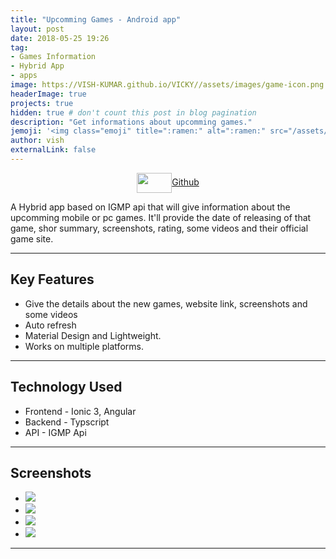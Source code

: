 ```yaml
---
title: "Upcomming Games - Android app"
layout: post
date: 2018-05-25 19:26
tag: 
- Games Information
- Hybrid App
- apps
image: https://VISH-KUMAR.github.io/VICKY//assets/images/game-icon.png
headerImage: true
projects: true
hidden: true # don't count this post in blog pagination
description: "Get informations about upcomming games."
jemoji: '<img class="emoji" title=":ramen:" alt=":ramen:" src="/assets/images/game-icon.png" height="20" width="20" align="absmiddle">'
author: vish
externalLink: false
---
```


<p style="text-align:center;">  
<a href="#" target="_blank">
  <img width="56" height="32" border="0" align="center"  src="{{ site.baseurl }}/assets/images/gitlogo1.svg"/>Github
</a>
</p>

A Hybrid app based on IGMP api that will give information about the upcomming mobile or pc games. It'll provide the date of releasing of that game, shor summary, screenshots, rating, some videos and their official game site.

---

## Key Features 

- Give the details about the new games, website link, screenshots and some videos
- Auto refresh
- Material Design and Lightweight.
- Works on multiple platforms.

---

## Technology Used

- Frontend - Ionic 3, Angular
- Backend - Typscript
- API  - IGMP Api 

---

## Screenshots

<div class="flexslider">
  <ul class="slides">
    <li>
      <img src="{{ site.baseurl }}/assets/images/game-details-app/slide1.jpeg" />
    </li>
    <li>
      <img src="{{ site.baseurl }}/assets/images/game-details-app/slide2.jpeg" />
    </li>
    <li>
      <img src="{{ site.baseurl }}/assets/images/game-details-app/slide3.jpeg" />
    </li>
    <li>
      <img src="{{ site.baseurl }}/assets/images/game-details-app/slide4.png" />
    </li>
  </ul>
</div>

---